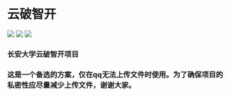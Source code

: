 # 云破智开
![](https://img.shields.io/badge/Projection-v1.0-green.svg)   ![](https://img.shields.io/badge/test-2020-orange.svg)   ![](https://img.shields.io/badge/Projection-CHD-blue.svg)

### 长安大学云破智开项目

### 这是一个备选的方案，仅在qq无法上传文件时使用。为了确保项目的私密性应尽量减少上传文件，谢谢大家。
